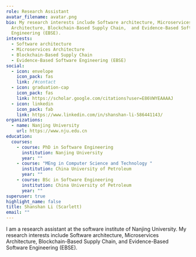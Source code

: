```yaml
---
role: Research Assistant
avatar_filename: avatar.png
bio: My research interests include Software architecture, Microservices
  Architecture, Blockchain-Based Supply Chain,  and Evidence-Based Software
  Engineering (EBSE).
interests:
  - Software architecture
  - Microservices Architecture
  - Blockchain-Based Supply Chain
  - Evidence-Based Software Engineering (EBSE)
social:
  - icon: envelope
    icon_pack: fas
    link: /#contact
  - icon: graduation-cap
    icon_pack: fas
    link: https://scholar.google.com/citations?user=E86VWYEAAAAJ
  - icon: linkedin
    icon_pack: fab
    link: https://www.linkedin.com/in/shanshan-li-586441143/
organizations:
  - name: Nanjing University
    url: https://www.nju.edu.cn
education:
  courses:
    - course: PhD in Software Engineering
      institution: Nanjing University
      year: ""
    - course: "MEng in Computer Science and Technology "
      institution: China University of Petroleum
      year: ""
    - course: BSc in Software Engineering
      institution: China University of Petroleum
      year: ""
superuser: true
highlight_name: false
title: Shanshan Li (Scarlett)
email: ""
---
```

I am a research assistant at the software institute of Nanjing University. My research interests include Software architecture, Microservices Architecture, Blockchain-Based Supply Chain,  and Evidence-Based Software Engineering (EBSE).